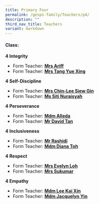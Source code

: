 ```yaml
---
title: Primary Four
permalink: /gesps-family/Teachers/p4/
description: ""
third_nav_title: Teachers
variant: markdown
---
```

#### Class:


**4 Integrity**  

*   Form Teacher: **[Mrs Ariff](mailto:rabiah_bibi_ahmed_mitten@schools.gov.sg)**
*   Form Teacher: **[Mrs Tang Yue Xing](mailto:kwan_yue_xing@schools.gov.sg)**

**4 Self-Discipline**  

*   Form Teacher: **[Mrs Chin-Lee Siew Gin](mailto:chin-lee_siew_gin@schools.gov.sg)**
*   Form Teacher: **[Ms Siti Nuraisyah](mailto:siti_nuraisyah_razali@schools.gov.sg)**


**4 Perseverance**  

*   Form Teacher: **[Mdm Alleda](mailto:alleda_baba@schools.gov.sg)**
*   Form Teacher: **[Mr David Tan](mailto:tan_hong_meng_david@schools.gov.sg)**

**4 Inclusiveness**  

*   Form Teacher: **[Mr Rashidi](mailto:muhammad_rashidi_ramli@schools.gov.sg)**
*   Form Teacher: **[Mdm Diana Toh](mailto:toh_lay_beng_diana@schools.gov.sg)**

**4 Respect**  

*   Form Teacher: **[Mrs Evelyn Loh](mailto:soh_hwee_lin@schools.gov.sg)**
*   Form Teacher: **[Mrs Sukumar](mailto:subangkini_sukumar@schools.gov.sg)**

**4 Empathy**  

*   Form Teacher: **[Mdm Lee Kai Xin](mailto:lee_kai_xin@schools.gov.sg)**
*   Form Teacher: **[Mdm Jacquelyn Yin](mailto:jacquelyn_yin_hui_jing@schools.gov.sg)**